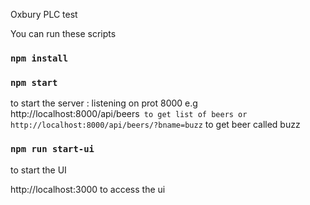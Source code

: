 Oxbury PLC test

You can run these scripts

### `npm install`

### `npm start`

to start the server : listening on prot 8000
e.g http://localhost:8000/api/beers` to get list of beers
or
http://localhost:8000/api/beers/?bname=buzz` to get beer called buzz

### `npm run start-ui`

to start the UI

http://localhost:3000
to access the ui
